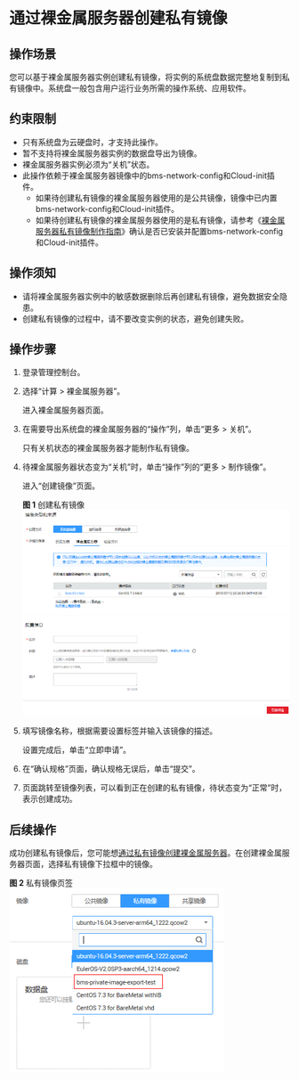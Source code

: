 # 通过裸金属服务器创建私有镜像<a name="bms_01_0026"></a>

## 操作场景<a name="section9787459153815"></a>

您可以基于裸金属服务器实例创建私有镜像，将实例的系统盘数据完整地复制到私有镜像中。系统盘一般包含用户运行业务所需的操作系统、应用软件。

## 约束限制<a name="section036311301271"></a>

-   只有系统盘为云硬盘时，才支持此操作。
-   暂不支持将裸金属服务器实例的数据盘导出为镜像。
-   裸金属服务器实例必须为“关机”状态。
-   此操作依赖于裸金属服务器镜像中的bms-network-config和Cloud-init插件。
    -   如果待创建私有镜像的裸金属服务器使用的是公共镜像，镜像中已内置bms-network-config和Cloud-init插件。
    -   如果待创建私有镜像的裸金属服务器使用的是私有镜像，请参考《[裸金属服务器私有镜像制作指南](https://support.huaweicloud.com/bpicg-bms/zh-cn_topic_0081116559.html)》确认是否已安装并配置bms-network-config和Cloud-init插件。


## 操作须知<a name="section443273503917"></a>

-   请将裸金属服务器实例中的敏感数据删除后再创建私有镜像，避免数据安全隐患。
-   创建私有镜像的过程中，请不要改变实例的状态，避免创建失败。

## 操作步骤<a name="section183213224212"></a>

1.  登录管理控制台。
2.  选择“计算 \> 裸金属服务器”。

    进入裸金属服务器页面。

3.  在需要导出系统盘的裸金属服务器的“操作”列，单击“更多 \> 关机”。

    只有关机状态的裸金属服务器才能制作私有镜像。

4.  待裸金属服务器状态变为“关机”时，单击“操作”列的“更多 \> 制作镜像”。

    进入“创建镜像”页面。

    **图 1**  创建私有镜像<a name="fig29671113194815"></a>  
    ![](figures/创建私有镜像.png "创建私有镜像")

5.  填写镜像名称，根据需要设置标签并输入该镜像的描述。

    设置完成后，单击“立即申请”。

6.  在“确认规格”页面，确认规格无误后，单击“提交”。
7.  页面跳转至镜像列表，可以看到正在创建的私有镜像，待状态变为“正常”时，表示创建成功。

## 后续操作<a name="section11102012213"></a>

成功创建私有镜像后，您可能想[通过私有镜像创建裸金属服务器](通过私有镜像创建裸金属服务器.md)。在创建裸金属服务器页面，选择私有镜像下拉框中的镜像。

**图 2**  私有镜像页签<a name="fig124112815417"></a>  
![](figures/私有镜像页签.png "私有镜像页签")

